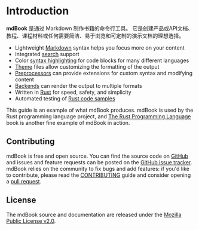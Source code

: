 # Introduction

**mdBook** 是通过 Markdown 制作书籍的命令行工具。
它是创建产品或API文档、教程、课程材料或任何需要简洁、易于浏览和可定制的演示文档的理想选择。

* Lightweight [Markdown] syntax helps you focus more on your content
* Integrated [search] support
* Color [syntax highlighting] for code blocks for many different languages
* [Theme] files allow customizing the formatting of the output
* [Preprocessors] can provide extensions for custom syntax and modifying content
* [Backends] can render the output to multiple formats
* Written in [Rust] for speed, safety, and simplicity
* Automated testing of [Rust code samples]

This guide is an example of what mdBook produces.
mdBook is used by the Rust programming language project, and [The Rust Programming Language][trpl] book is another fine example of mdBook in action.

[Markdown]: format/markdown.md
[search]: guide/reading.md#search
[syntax highlighting]: format/theme/syntax-highlighting.md
[theme]: format/theme/index.html
[preprocessors]: format/configuration/preprocessors.md
[backends]: format/configuration/renderers.md
[Rust]: https://www.rust-lang.org/
[trpl]: https://doc.rust-lang.org/book/
[Rust code samples]: cli/test.md

## Contributing

mdBook is free and open source. You can find the source code on
[GitHub](https://github.com/rust-lang/mdBook) and issues and feature requests can be posted on
the [GitHub issue tracker](https://github.com/rust-lang/mdBook/issues). mdBook relies on the community to fix bugs and
add features: if you'd like to contribute, please read
the [CONTRIBUTING](https://github.com/rust-lang/mdBook/blob/master/CONTRIBUTING.md) guide and consider opening
a [pull request](https://github.com/rust-lang/mdBook/pulls).

## License

The mdBook source and documentation are released under
the [Mozilla Public License v2.0](https://www.mozilla.org/MPL/2.0/).

